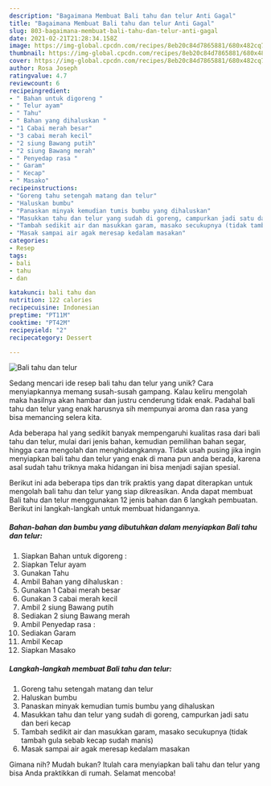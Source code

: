 ```yaml
---
description: "Bagaimana Membuat Bali tahu dan telur Anti Gagal"
title: "Bagaimana Membuat Bali tahu dan telur Anti Gagal"
slug: 803-bagaimana-membuat-bali-tahu-dan-telur-anti-gagal
date: 2021-02-21T21:28:34.158Z
image: https://img-global.cpcdn.com/recipes/8eb20c84d7865881/680x482cq70/bali-tahu-dan-telur-foto-resep-utama.jpg
thumbnail: https://img-global.cpcdn.com/recipes/8eb20c84d7865881/680x482cq70/bali-tahu-dan-telur-foto-resep-utama.jpg
cover: https://img-global.cpcdn.com/recipes/8eb20c84d7865881/680x482cq70/bali-tahu-dan-telur-foto-resep-utama.jpg
author: Rosa Joseph
ratingvalue: 4.7
reviewcount: 6
recipeingredient:
- " Bahan untuk digoreng "
- " Telur ayam"
- " Tahu"
- " Bahan yang dihaluskan "
- "1 Cabai merah besar"
- "3 cabai merah kecil"
- "2 siung Bawang putih"
- "2 siung Bawang merah"
- " Penyedap rasa "
- " Garam"
- " Kecap"
- " Masako"
recipeinstructions:
- "Goreng tahu setengah matang dan telur"
- "Haluskan bumbu"
- "Panaskan minyak kemudian tumis bumbu yang dihaluskan"
- "Masukkan tahu dan telur yang sudah di goreng, campurkan jadi satu dan beri kecap"
- "Tambah sedikit air dan masukkan garam, masako secukupnya (tidak tambah gula sebab kecap sudah manis)"
- "Masak sampai air agak meresap kedalam masakan"
categories:
- Resep
tags:
- bali
- tahu
- dan

katakunci: bali tahu dan 
nutrition: 122 calories
recipecuisine: Indonesian
preptime: "PT11M"
cooktime: "PT42M"
recipeyield: "2"
recipecategory: Dessert

---
```



![Bali tahu dan telur](https://img-global.cpcdn.com/recipes/8eb20c84d7865881/680x482cq70/bali-tahu-dan-telur-foto-resep-utama.jpg)

Sedang mencari ide resep bali tahu dan telur yang unik? Cara menyiapkannya memang susah-susah gampang. Kalau keliru mengolah maka hasilnya akan hambar dan justru cenderung tidak enak. Padahal bali tahu dan telur yang enak harusnya sih mempunyai aroma dan rasa yang bisa memancing selera kita.

Ada beberapa hal yang sedikit banyak mempengaruhi kualitas rasa dari bali tahu dan telur, mulai dari jenis bahan, kemudian pemilihan bahan segar, hingga cara mengolah dan menghidangkannya. Tidak usah pusing jika ingin menyiapkan bali tahu dan telur yang enak di mana pun anda berada, karena asal sudah tahu triknya maka hidangan ini bisa menjadi sajian spesial.




Berikut ini ada beberapa tips dan trik praktis yang dapat diterapkan untuk mengolah bali tahu dan telur yang siap dikreasikan. Anda dapat membuat Bali tahu dan telur menggunakan 12 jenis bahan dan 6 langkah pembuatan. Berikut ini langkah-langkah untuk membuat hidangannya.

<!--inarticleads1-->

##### Bahan-bahan dan bumbu yang dibutuhkan dalam menyiapkan Bali tahu dan telur:

1. Siapkan  Bahan untuk digoreng :
1. Siapkan  Telur ayam
1. Gunakan  Tahu
1. Ambil  Bahan yang dihaluskan :
1. Gunakan 1 Cabai merah besar
1. Gunakan 3 cabai merah kecil
1. Ambil 2 siung Bawang putih
1. Sediakan 2 siung Bawang merah
1. Ambil  Penyedap rasa :
1. Sediakan  Garam
1. Ambil  Kecap
1. Siapkan  Masako




<!--inarticleads2-->

##### Langkah-langkah membuat Bali tahu dan telur:

1. Goreng tahu setengah matang dan telur
1. Haluskan bumbu
1. Panaskan minyak kemudian tumis bumbu yang dihaluskan
1. Masukkan tahu dan telur yang sudah di goreng, campurkan jadi satu dan beri kecap
1. Tambah sedikit air dan masukkan garam, masako secukupnya (tidak tambah gula sebab kecap sudah manis)
1. Masak sampai air agak meresap kedalam masakan




Gimana nih? Mudah bukan? Itulah cara menyiapkan bali tahu dan telur yang bisa Anda praktikkan di rumah. Selamat mencoba!
